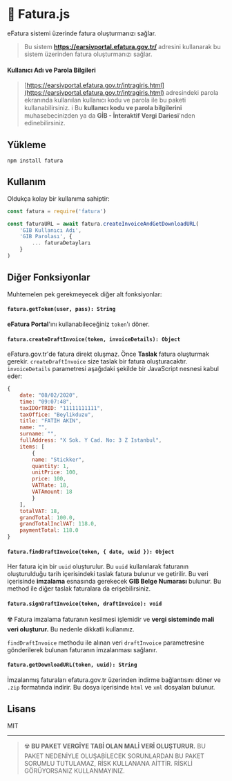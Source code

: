 # 🧾 Fatura.js

eFatura sistemi üzerinde fatura oluşturmanızı sağlar.

> Bu sistem **https://earsivportal.efatura.gov.tr/** adresini kullanarak bu sistem üzerinden fatura oluşturmanızı sağlar.

#### Kullanıcı Adı ve Parola Bilgileri

> [https://earsivportal.efatura.gov.tr/intragiris.html](https://earsivportal.efatura.gov.tr/intragiris.html) adresindeki parola ekranında kullanılan kullanıcı kodu ve parola ile bu paketi kullanabilirsiniz.
> ℹ️ Bu **kullanıcı kodu ve parola bilgilerini** muhasebecinizden ya da **GİB - İnteraktif Vergi Dariesi**'nden edinebilirsiniz.

## Yükleme

```
npm install fatura
```

## Kullanım

Oldukça kolay bir kullanıma sahiptir:

```js
const fatura = require('fatura')

const faturaURL = await fatura.createInvoiceAndGetDownloadURL(
    'GIB Kullanıcı Adı', 
    'GIB Parolası', {
        ... faturaDetayları
    }
)
```

## Diğer Fonksiyonlar

Muhtemelen pek gerekmeyecek diğer alt fonksiyonlar:

#### `fatura.getToken(user, pass): String`

**eFatura Portal**'ını kullanabileceğiniz `token`'ı döner.

#### `fatura.createDraftInvoice(token, invoiceDetails): Object`

eFatura.gov.tr'de fatura direkt oluşmaz. Önce **Taslak** fatura oluşturmak gerekir. `createDraftInvoice` size taslak bir fatura oluşturacaktır. `invoiceDetails` parametresi aşağıdaki şekilde bir JavaScript nesnesi kabul eder:

```js
{
    date: "08/02/2020",
    time: "09:07:48",
    taxIDOrTRID: "11111111111",
    taxOffice: "Beylikduzu",
    title: "FATIH AKIN",
    name: "",
    surname: "",
    fullAddress: "X Sok. Y Cad. No: 3 Z Istanbul",
    items: [
        {
        name: "Stickker",
        quantity: 1,
        unitPrice: 100,
        price: 100,
        VATRate: 18,
        VATAmount: 18
        }
    ],
    totalVAT: 18,
    grandTotal: 100.0,
    grandTotalInclVAT: 118.0,
    paymentTotal: 118.0
}
```

#### `fatura.findDraftInvoice(token, { date, uuid }): Object`

Her fatura için bir `uuid` oluşturulur. Bu `uuid` kullanılarak faturanın oluşturulduğu tarih içerisindeki taslak fatura bulunur ve getirilir. Bu veri içerisinde **imzalama** esnasında gerekecek **GIB Belge Numarası** bulunur. Bu method ile diğer taslak faturalara da erişebilirsiniz.

#### `fatura.signDraftInvoice(token, draftInvoice): void`

☢️ Fatura imzalama faturanın kesilmesi işlemidir ve **vergi sisteminde mali veri oluşturur.** Bu nedenle dikkatli kullanınız.

`findDraftInvoice` methodu ile alınan veri `draftInvoice` parametresine gönderilerek bulunan faturanın imzalanması sağlanır.

#### `fatura.getDownloadURL(token, uuid): String`

İmzalanmış faturaları efatura.gov.tr üzerinden indirme bağlantısını döner ve `.zip` formatında indirir. Bu dosya içerisinde `html` ve `xml` dosyaları bulunur.

## Lisans
MIT

----

> ☢️ **BU PAKET VERGİYE TABİ OLAN MALİ VERİ OLUŞTURUR.** BU PAKET NEDENİYLE OLUŞABİLECEK SORUNLARDAN BU PAKET SORUMLU TUTULAMAZ, RİSK KULLANANA AİTTİR. RİSKLİ GÖRÜYORSANIZ KULLANMAYINIZ.